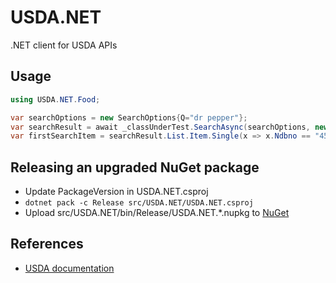 # USDA.NET
.NET client for USDA APIs

## Usage
```csharp
using USDA.NET.Food;

var searchOptions = new SearchOptions{Q="dr pepper"};
var searchResult = await _classUnderTest.SearchAsync(searchOptions, new PaginationOptions());
var firstSearchItem = searchResult.List.Item.Single(x => x.Ndbno == "45255203");
```

## Releasing an upgraded NuGet package
 - Update PackageVersion in USDA.NET.csproj
 - `dotnet pack -c Release src/USDA.NET/USDA.NET.csproj`
 - Upload src/USDA.NET/bin/Release/USDA.NET.*.nupkg to [NuGet](https://www.nuget.org/packages/manage/upload)

## References
 - [USDA documentation](https://ndb.nal.usda.gov/ndb/doc/index)
